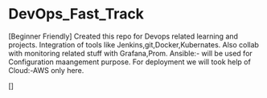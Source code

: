 # DevOps_Fast_Track

[Beginner Friendly]
Created this repo for Devops related learning and projects.
Integration of tools like Jenkins,git,Docker,Kubernates.
Also collab with monitoring related stuff with Grafana,Prom.
Ansible:- will be used for Configuration maangement purpose.
For deployment we will took help of Cloud:-AWS only here.

[]
